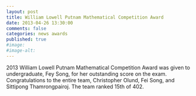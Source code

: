 ```yaml
---
layout: post
title: William Lowell Putnam Mathematical Competition Award
date: 2013-04-26 13:30:00
comments: false
categories: news awards
published: true
#image:
#image-alt:
---
```


2013 William Lowell Putnam Mathematical Competition Award was given to undergraduate, Fey Song, for her outstanding score on the exam. Congratulations to the entire team, Christopher Olund, Fei Song, and Sittipong Thamrongpairoj. The team ranked 15th of 402.
